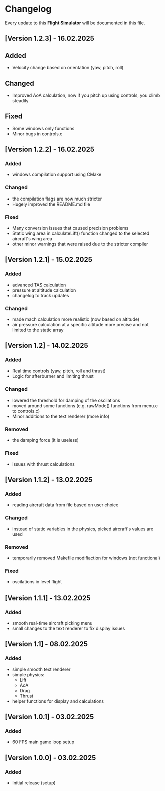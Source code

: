 # Changelog

Every update to this **Flight Simulator** will be documented in this file.

## [Version 1.2.3] - 16.02.2025

## Added
- Velocity change based on orientation (yaw, pitch, roll)

## Changed
- Improved AoA calculation, now if you pitch up using controls, you climb steadily

## Fixed
- Some windows only functions
- Minor bugs in controls.c

## [Version 1.2.2] - 16.02.2025

### Added
- windows compilation support using CMake

### Changed
- the compilation flags are now much stricter
- Hugely improved the README.md file

### Fixed
- Many conversion issues that caused precision problems
- Static wing area in calculateLift() function changed to the selected aircraft's wing area
- other minor warnings that were raised due to the stricter compiler

## [Version 1.2.1] - 15.02.2025

### Added
- advanced TAS calculation
- pressure at altitude calculation
- changelog to track updates

### Changed
- made mach calculation more realistic (now based on altitude)
- air pressure calculation at a specific altitude more precise and not limited to the static array

## [Version 1.2] - 14.02.2025

### Added
- Real time controls (yaw, pitch, roll and thrust)
- Logic for afterburner and limiting thrust

### Changed
- lowered the threshold for damping of the oscilations
- moved around some functions (e.g. rawMode() functions from menu.c to controls.c)
- Minor additions to the text renderer (more info)

### Removed
- the damping force (it is useless)

### Fixed
- issues with thrust calculations

## [Version 1.1.2] - 13.02.2025

### Added
- reading aircraft data from file based on user choice

### Changed
- instead of static variables in the physics, picked aircraft's values are used

### Removed
- temporarily removed Makefile modifiaction for windows (not functional)

### Fixed
- oscilations in level flight

## [Version 1.1.1] - 13.02.2025

### Added
- smooth real-time aircraft picking menu
- small changes to the text renderer to fix display issues

## [Version 1.1] - 08.02.2025

### Added
- simple smooth text renderer
- simple physics:
    - Lift
    - AoA
    - Drag
    - Thrust
- helper functions for display and calculations

## [Version 1.0.1] - 03.02.2025

### Added
- 60 FPS main game loop setup

## [Version 1.0.0] - 03.02.2025
### Added
- Initial release (setup)